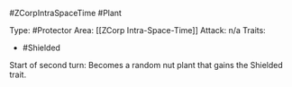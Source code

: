 #ZCorpIntraSpaceTime #Plant

Type: #Protector
Area: [[ZCorp Intra-Space-Time]]
Attack: n/a
Traits:
- #Shielded

Start of second turn: Becomes a random nut plant that gains the Shielded trait. 